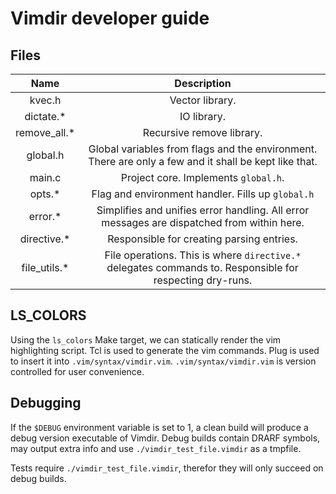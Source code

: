 # Vimdir developer guide

## Files
| Name | Description |
| :--: | :---------: |
| kvec.h | Vector library. |
| dictate.* | IO library. |
| remove\_all.* | Recursive remove library. |
| global.h | Global variables from flags and the environment. There are only a few and it shall be kept like that. |
| main.c | Project core. Implements `global.h`. |
| opts.* | Flag and environment handler. Fills up `global.h` |
| error.* | Simplifies and unifies error handling. All error messages are dispatched from within here. |
| directive.* | Responsible for creating parsing entries. |
| file\_utils.* | File operations. This is where `directive.*` delegates commands to. Responsible for respecting dry-runs. |

## LS\_COLORS
Using the `ls_colors` Make target,
we can statically render the vim highlighting script.
Tcl is used to generate the vim commands.
Plug is used to insert it into `.vim/syntax/vimdir.vim`.
`.vim/syntax/vimdir.vim` is version controlled for user convenience.

## Debugging
If the `$DEBUG` environment variable is set to 1,
a clean build will produce a debug version executable of Vimdir.
Debug builds contain DRARF symbols, may output extra info
and use `./vimdir_test_file.vimdir` as a tmpfile.

Tests require `./vimdir_test_file.vimdir`,
therefor they will only succeed on debug builds.
